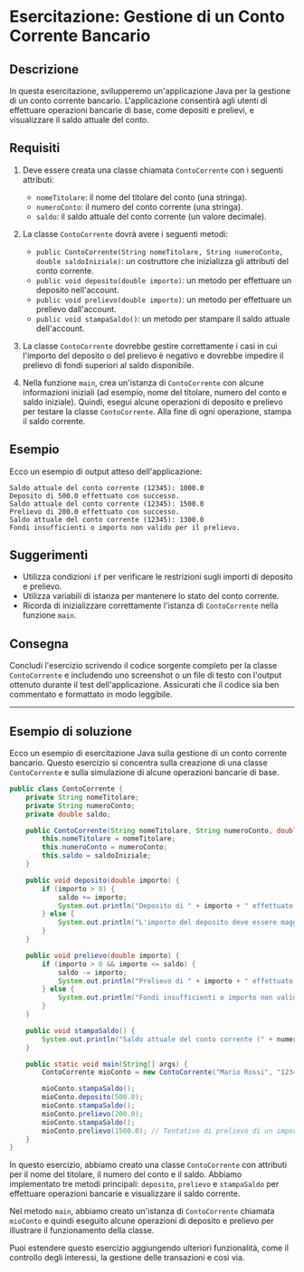 # Esercitazione: Gestione di un Conto Corrente Bancario

## Descrizione

In questa esercitazione, svilupperemo un'applicazione Java per la gestione di un conto corrente bancario. L'applicazione consentirà agli utenti di effettuare operazioni bancarie di base, come depositi e prelievi, e visualizzare il saldo attuale del conto.

## Requisiti

1. Deve essere creata una classe chiamata `ContoCorrente` con i seguenti attributi:
   - `nomeTitolare`: il nome del titolare del conto (una stringa).
   - `numeroConto`: il numero del conto corrente (una stringa).
   - `saldo`: il saldo attuale del conto corrente (un valore decimale).

2. La classe `ContoCorrente` dovrà avere i seguenti metodi:
   - `public ContoCorrente(String nomeTitolare, String numeroConto, double saldoIniziale)`: un costruttore che inizializza gli attributi del conto corrente.
   - `public void deposito(double importo)`: un metodo per effettuare un deposito nell'account.
   - `public void prelievo(double importo)`: un metodo per effettuare un prelievo dall'account.
   - `public void stampaSaldo()`: un metodo per stampare il saldo attuale dell'account.

3. La classe `ContoCorrente` dovrebbe gestire correttamente i casi in cui l'importo del deposito o del prelievo è negativo e dovrebbe impedire il prelievo di fondi superiori al saldo disponibile.

4. Nella funzione `main`, crea un'istanza di `ContoCorrente` con alcune informazioni iniziali (ad esempio, nome del titolare, numero del conto e saldo iniziale). Quindi, esegui alcune operazioni di deposito e prelievo per testare la classe `ContoCorrente`. Alla fine di ogni operazione, stampa il saldo corrente.

## Esempio

Ecco un esempio di output atteso dell'applicazione:

```
Saldo attuale del conto corrente (12345): 1000.0
Deposito di 500.0 effettuato con successo.
Saldo attuale del conto corrente (12345): 1500.0
Prelievo di 200.0 effettuato con successo.
Saldo attuale del conto corrente (12345): 1300.0
Fondi insufficienti o importo non valido per il prelievo.
```

## Suggerimenti

- Utilizza condizioni `if` per verificare le restrizioni sugli importi di deposito e prelievo.
- Utilizza variabili di istanza per mantenere lo stato del conto corrente.
- Ricorda di inizializzare correttamente l'istanza di `ContoCorrente` nella funzione `main`.

## Consegna

Concludi l'esercizio scrivendo il codice sorgente completo per la classe `ContoCorrente` e includendo uno screenshot o un file di testo con l'output ottenuto durante il test dell'applicazione. Assicurati che il codice sia ben commentato e formattato in modo leggibile.

---

## Esempio di soluzione

Ecco un esempio di esercitazione Java sulla gestione di un conto corrente bancario. Questo esercizio si concentra sulla creazione di una classe `ContoCorrente` e sulla simulazione di alcune operazioni bancarie di base.

```java
public class ContoCorrente {
    private String nomeTitolare;
    private String numeroConto;
    private double saldo;

    public ContoCorrente(String nomeTitolare, String numeroConto, double saldoIniziale) {
        this.nomeTitolare = nomeTitolare;
        this.numeroConto = numeroConto;
        this.saldo = saldoIniziale;
    }

    public void deposito(double importo) {
        if (importo > 0) {
            saldo += importo;
            System.out.println("Deposito di " + importo + " effettuato con successo.");
        } else {
            System.out.println("L'importo del deposito deve essere maggiore di zero.");
        }
    }

    public void prelievo(double importo) {
        if (importo > 0 && importo <= saldo) {
            saldo -= importo;
            System.out.println("Prelievo di " + importo + " effettuato con successo.");
        } else {
            System.out.println("Fondi insufficienti o importo non valido per il prelievo.");
        }
    }

    public void stampaSaldo() {
        System.out.println("Saldo attuale del conto corrente (" + numeroConto + "): " + saldo);
    }

    public static void main(String[] args) {
        ContoCorrente mioConto = new ContoCorrente("Mario Rossi", "12345", 1000.0);

        mioConto.stampaSaldo();
        mioConto.deposito(500.0);
        mioConto.stampaSaldo();
        mioConto.prelievo(200.0);
        mioConto.stampaSaldo();
        mioConto.prelievo(1500.0); // Tentativo di prelievo di un importo superiore al saldo.
    }
}
```

In questo esercizio, abbiamo creato una classe `ContoCorrente` con attributi per il nome del titolare, il numero del conto e il saldo. Abbiamo implementato tre metodi principali: `deposito`, `prelievo` e `stampaSaldo` per effettuare operazioni bancarie e visualizzare il saldo corrente.

Nel metodo `main`, abbiamo creato un'istanza di `ContoCorrente` chiamata `mioConto` e quindi eseguito alcune operazioni di deposito e prelievo per illustrare il funzionamento della classe.

Puoi estendere questo esercizio aggiungendo ulteriori funzionalità, come il controllo degli interessi, la gestione delle transazioni e così via.
